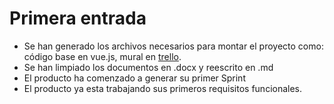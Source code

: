 # Primera entrada
- Se han generado los archivos necesarios para montar el proyecto como: código base en vue.js, mural en [trello](https://trello.com/b/9Q5VuSSm/nutricalc).
- Se han limpiado los documentos en .docx y reescrito en .md
- El producto ha comenzado a generar su primer Sprint
- El producto ya esta trabajando sus primeros requisitos funcionales.
